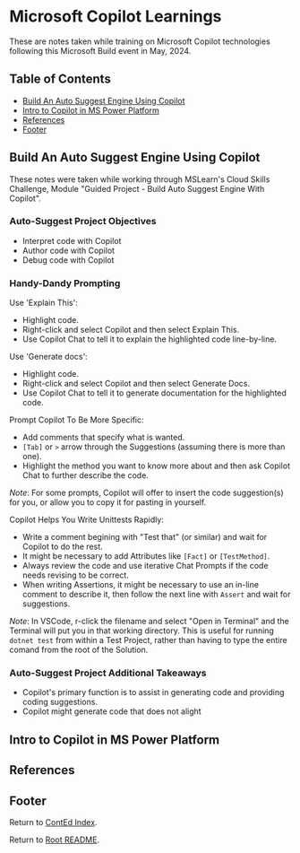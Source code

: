 # Microsoft Copilot Learnings

These are notes taken while training on Microsoft Copilot technologies following this Microsoft Build event in May, 2024.

## Table of Contents

- [Build An Auto Suggest Engine Using Copilot](#build-an-auto-suggest-engine-using-copilot)
- [Intro to Copilot in MS Power Platform](#intro-to-copilot-in-ms-power-platform)
- [References](#references)
- [Footer](#footer)

## Build An Auto Suggest Engine Using Copilot

These notes were taken while working through MSLearn's Cloud Skills Challenge, Module "Guided Project - Build Auto Suggest Engine With Copilot".

### Auto-Suggest Project Objectives

- Interpret code with Copilot
- Author code with Copilot
- Debug code with Copilot

### Handy-Dandy Prompting

Use 'Explain This':

- Highlight code.
- Right-click and select Copilot and then select Explain This.
- Use Copilot Chat to tell it to explain the highlighted code line-by-line.

Use 'Generate docs':

- Highlight code.
- Right-click and select Copilot and then select Generate Docs.
- Use Copilot Chat to tell it to generate documentation for the highlighted code.

Prompt Copilot To Be More Specific:

- Add comments that specify what is wanted.
- `[Tab]` or `>` arrow through the Suggestions (assuming there is more than one).
- Highlight the method you want to know more about and then ask Copilot Chat to further describe the code.

_Note_: For some prompts, Copilot will offer to insert the code suggestion(s) for you, or allow you to copy it for pasting in yourself.

Copilot Helps You Write Unittests Rapidly:

- Write a comment begining with "Test that" (or similar) and wait for Copilot to do the rest.
- It might be necessary to add Attributes like `[Fact]` or `[TestMethod]`.
- Always review the code and use iterative Chat Prompts if the code needs revising to be correct.
- When writing Assertions, it might be necessary to use an in-line comment to describe it, then follow the next line with `Assert` and wait for suggestions.

_Note_: In VSCode, r-click the filename and select "Open in Terminal" and the Terminal will put you in that working directory. This is useful for running `dotnet test` from within a Test Project, rather than having to type the entire comand from the root of the Solution.

### Auto-Suggest Project Additional Takeaways

- Copilot's primary function is to assist in generating code and providing coding suggestions.
- Copilot might generate code that does not alight

## Intro to Copilot in MS Power Platform

## References

## Footer

Return to [ContEd Index](./conted-index.html).

Return to [Root README](../README.html).
